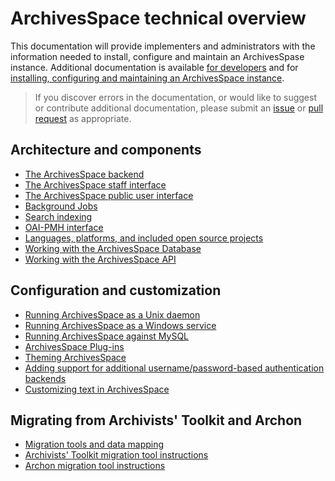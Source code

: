 # ArchivesSpace technical overview

This documentation will provide implementers and administrators with the information needed to install, configure and maintain an ArchivesSpase instance. Additional documentation is available [for developers](develop.md) and for [installing, configuring and maintaining an ArchivesSpace instance](implement.md).

> If you discover errors in the documentation, or would like to suggest or contribute additional documentation, please submit an [issue](https://github.com/archivesspace/tech-docs/issues) or [pull request](https://github.com/archivesspace/tech-docs/pulls) as appropriate.

## Architecture and components
  * [The ArchivesSpace backend](./architecture/backend/index.md)
  * [The ArchivesSpace staff interface](./architecture/frontend/index.md)
  * [The ArchivesSpace public user interface](./architecture/public/index.md)
  * [Background Jobs](./architecture/jobs/index.md)
  * [Search indexing](./architecture/search/index.md)
  * [OAI-PMH interface](./architecture/oai-pmh/index.md)
  * [Languages, platforms, and included open source projects](./architecture/languages.md)
  * [Working with the ArchivesSpace Database](./architecture/backend/database.md)
  * [Working with the ArchivesSpace API](./api/index.md)

## Configuration and customization
  * [Running ArchivesSpace as a Unix daemon](./administration/unix_daemon.md)
  * [Running ArchivesSpace as a Windows service](./administration/windows.md)
  * [Running ArchivesSpace against MySQL](./provisioning/mysql.md)
  * [ArchivesSpace Plug-ins](./customization/plugins.md) 
  * [Theming ArchivesSpace](./customization/theming.md)
  * [Adding support for additional username/password-based authentication backends](./customization/authentication.md)
  * [Customizing text in ArchivesSpace](./customization/locales.md) 
  
## Migrating from Archivists' Toolkit and Archon
  * [Migration tools and data mapping](./migrations/migration_tools.md)
  * [Archivists' Toolkit migration tool instructions](./migrations/migrate_from_archivists_toolkit.md)
  * [Archon migration tool instructions](./migrations/migrate_from_archon.md)


